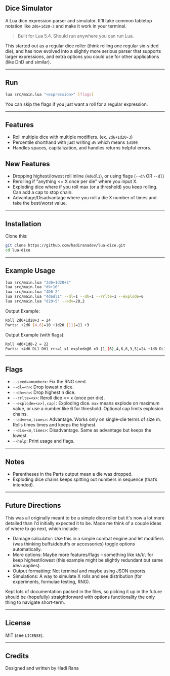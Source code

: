 ## Dice Simulator
A Lua dice expression parser and simulator. It'll take common tabletop notation like `2d6+1d20-3` and make it work in your terminal.
> Built for Lua 5.4. Should run anywhere you can run Lua.

This started out as a regular dice roller (think rolling one regular six-sided die), and has now evolved into a slightly more serious parser that supports larger expressions, and extra options you could use for other applications (like DnD and similar).

---

## Run
```bash
lua src/main.lua "<expression>" [flags]
```

You can skip the flags if you just want a roll for a regular expression.

---

## Features

* Roll multiple dice with multiple modifiers. (ex. `2d6+1d20-3`)
* Percentile shorthand with just writing `d%` which means `1d100`
* Handles spaces, capitalization, and handles returns helpful errors.

## New Features

* Dropping highest/lowest roll inline (`4d6dl1`), or using flags (`--dh` OR `--dl`)
* Rerolling if "anything <= X once per die" where you input X.
* Exploding dice where if you roll max (or a threshold) you keep rolling. Can add a cap to stop chain.
* Advantage/Disadvantage where you roll a die X number of times and take the best/worst value.

---

## Installation

Clone this:
```bash
git clone https://github.com/hadiranadev/lua-dice.git
cd lua-dice
```

---

## Example Usage

```bash
lua src/main.lua "2d6+1d20+3"
lua src/main.lua "d%+10"
lua src/main.lua "4D6-2"
lua src/main.lua "4d6dl1" --dl=1 --dh=1 --rrlte=1 --explode=6
lua src/main.lua "d20+5" --adv=20,2
```

Output Example:
```bash
Roll 2d6+1d20+3 = 24
Parts: +2d6 [4,6]=10 +1d20 [11]=11 +3
```

Output Example (with flags):
```bash
Roll 4d6+1d8-2 = 22
Parts: +4d6 DL1 DH1 rr<=1 x1 explode@6 x3 [1,(6),4,6,6,3,5]=24 +1d8 DL1 DH1 explode@6 x1 [(6),5]=0 -2
```

---

## Flags

* `--seed=<number>`: Fix the RNG seed. 
* `--dl=<n>`: Drop lowest n dice.
* `--dh=<n>`: Drop highest n dice.
* `--rrlte=<x>`: Reroll dice <= x (once per die).
* `--explode=<v>[,cap]`: Exploding dice. `max` means explode on maximum value, or use a number like 6 for threshold. Optional cap limits explosion chains.
* `--adv=<m,times>`: Advantage. Works only on single-die terms of size m. Rolls times times and keeps the highest.
* `--dis=<m,times>`: Disadvantage. Same as advantage but keeps the lowest.
* `--help`: Print usage and flags.

---

## Notes

* Parentheses in the Parts output mean a die was dropped.
* Exploding dice chains keeps spitting out numbers in sequence (that’s intended).

---

## Future Directions

This was all originally meant to be a simple dice roller but it's now a lot more detailed than I'd initially expected it to be. Made me think of a couple ideas of where to go next, which include: 
* Damage calculator: Use this in a simple combat engine and let modifiers (was thinking buffs/debuffs or accessories) toggle options automatically.
* More options: Maybe more features/flags – something like `kh`/`kl` for keep highest/lowest (this example might be slightly redundant but same idea applies). 
* Output formatting: Not terminal and maybe using JSON exports.
* Simulations: A way to simulate X rolls and see distribution (for experiments, formulae testing, RNG).

Kept lots of documentation packed in the files, so picking it up in the future should be (hopefully) straightforward with options functionality the only thing to navigate short-term. 

---

## License

MIT (see `LICENSE`).

---

## Credits

Designed and written by Hadi Rana